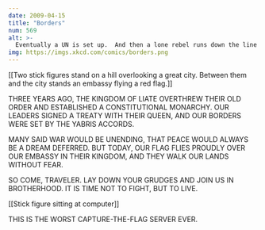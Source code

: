 ```yaml
---
date: 2009-04-15
title: "Borders"
num: 569
alt: >-
  Eventually a UN is set up.  And then a lone rebel runs down the line of flags in front of it, runs back to his base, and gets a kajillion points.
img: https://imgs.xkcd.com/comics/borders.png
---
```

[[Two stick figures stand on a hill overlooking a great city. Between them and the city stands an embassy flying a red flag.]]

THREE YEARS AGO, THE KINGDOM OF LIATE OVERTHREW THEIR OLD ORDER AND ESTABLISHED A CONSTITUTIONAL MONARCHY. OUR LEADERS SIGNED A TREATY WITH THEIR QUEEN, AND OUR BORDERS WERE SET BY THE YABRIS ACCORDS.

MANY SAID WAR WOULD BE UNENDING, THAT PEACE WOULD ALWAYS BE A DREAM DEFERRED. BUT TODAY, OUR FLAG FLIES PROUDLY OVER OUR EMBASSY IN THEIR KINGDOM, AND THEY WALK OUR LANDS WITHOUT FEAR.

SO COME, TRAVELER. LAY DOWN YOUR GRUDGES AND JOIN US IN BROTHERHOOD. IT IS TIME NOT TO FIGHT, BUT TO LIVE.

[[Stick figure sitting at computer]]

THIS IS THE WORST CAPTURE-THE-FLAG SERVER EVER.

